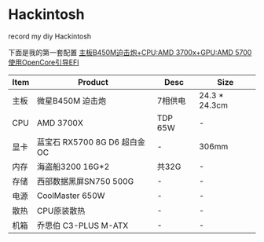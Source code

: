 # Hackintosh
record my diy Hackintosh

下面是我的第一套配置
[主板B450M迫击炮+CPU:AMD 3700x+GPU:AMD 5700
使用OpenCore引导EFI](./EFIs/B450_3700x_5700)

| Item | Product | Desc | Size |
| --- | --- | --- | --- |
| 主板 | 微星B450M 迫击炮 | 7相供电 | 24.3 * 24.3cm |
| CPU | AMD 3700X | TDP 65W | - |
| 显卡 | 蓝宝石 RX5700 8G D6 超白金OC | - | 306mm |
| 内存 | 海盗船3200 16G*2 | 共32G | - |
| 存储 | 西部数据黑屏SN750 500G | - | - |
| 电源 | CoolMaster 650W | - | - |
| 散热 | CPU原装散热 | - | - |
| 机箱 | 乔思伯 C3-PLUS M-ATX | - | - |
